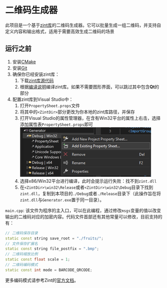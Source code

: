 # 二维码生成器
此项目是一个基于[zint库](https://zint.org.uk/manual/chapter/1)的二维码生成器。它可以批量生成一组二维码，并支持自定义内容和输出格式，适用于需要高效生成二维码的场景

## 运行之前
1. 安装[CMake](https://cmake.org/download/)
2. 安装[Git](https://git-scm.com/downloads)
3. 确保你已经安装zint库：
    1. 下载[zint库源代码](https://github.com/zint/zint)
    2. 根据[编译说明](https://github.com/zint/zint/blob/master/win32/README)编译zint库。如果不需要图形界面，可以跳过其中包含**Qt**的部分
4. 配置zint库到Visual Studio中：
    1. 打开`PropertySheet.props`文件
    2. 将其中的`<ZintDir>`部分更改为你本地的zint库路径，并保存
    3. 打开Visual Studio的属性管理器，在含有Win32平台的属性上右击，选择添加属性表`PropertySheet.props`即可![alt text](./readme_dpdc/image.png)
    4. 选择x86/Win32平台进行编译，此时会提示运行失败：找不到`zint.dll`
    5. 在`<ZintDir>\win32\Release`或者`<ZintDir>\win32\Debug`目录下找到`zint.dll`，复制到本项目的`./Debug`或者`./Release`目录下（此操作旨在将`zint.dll`与`Generator.exe`置于同一目录）。

`main.cpp`: 该文件为程序的主入口，可以在此编程，通过修改`msgs`变量的值以改变输出的二维码对应的加密内容。代码文件首部还有其他常量可以修改，目前支持的有：
```cpp
// 二维码保存目录
static const string save_root = "./fruits/";
// 文件保存扩展名
static const string file_postfix = ".bmp";
// 二维码缩放比例
static const float scale = 1;
// 二维码编码模式
static const int mode = BARCODE_QRCODE;
```
更多编码模式请参考Zint的[官方文档](https://zint.org.uk/manual/chapter/6/1)。